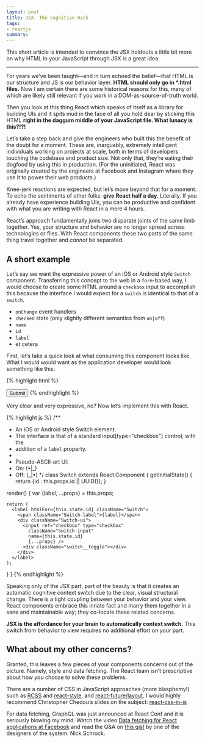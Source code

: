```yaml
---
layout: post
title: JSX. The Cognitive Hack
tags:
- reactjs
summary:
---
```


This short article is intended to convince the JSX holdouts a little bit more on
why HTML in your JavaScript through JSX is a great idea.

---

For years we’ve been taught—and in turn echoed the belief—that HTML is our
structure and JS is our behavior layer. **HTML should only go in \*.html
files.** Now I am certain there are some historical reasons for this, many of
which are likely still relevant if you work in a DOM-as-source-of-truth world.

Then you look at this thing React which speaks of itself as a library for
building UIs and it spits mud in the face of all you hold dear by sticking
this HTML **right in the daggum middle of your JavaScript file. What lunacy is
this?!?!**

Let’s take a step back and give the engineers who built this the benefit of the
doubt for a moment. These are, inarguably, extremely intelligent individuals
working on projects at scale, both in terms of developers touching the codebase
and product size. Not only that, they’re eating their dogfood by using this in
production. (For the uninitiated, React was originally created by the engineers
at Facebook and Instagram where they use it to power their web products.)

Knee-jerk reactions are expected, but let’s move beyond that for a moment.
To echo the sentiments of other folks: **give React half a day**. Literally. If you
already have experience building UIs, you can be productive and confident with
what you are writing with React in a mere 4 hours.

React’s approach fundamentally joins two disparate joints of the same limb
together. Yes, your structure and behavior are no longer spread across
technologies or files. With React components these two parts of the same thing
travel together and *cannot* be separated.

## A short example

Let’s say we want the expressive power of an iOS or Android style `Switch`
component.  Transferring this concept to the web in a `form`-based way, I would
choose to create some HTML around a `checkbox` input to accomplish this because
the interface I would expect for a `switch` is identical to that of a `switch`.

* `onChange` event handlers
* `checked` state (only slightly different semantics from `on|off`)
* `name`
* `id`
* `label`
* et cetera

First, let’s take a quick look at what consuming this component looks like. What
I would would want as the application developer would look something like this:

{% highlight html %}
<form action="/api/endpoint" method="POST">
  <Switch label="Send robots to hug Dustan?" checked={true} />
  <button>Submit</button>
</form>
{% endhighlight %}

Very clear and very expressive, no? Now let’s implement this with React.

{% highlight js %}
/**
 * An iOS or Android style Switch element.
 * The interface is that of a standard input[type="checkbox"] control, with the
 * addition of a `label` property.
 * 
 * Pseudo-ASCII-art UI:
 *   On:  (•|_)
 *   Off: (_|•)
 */
class Switch extends React.Component {
  getInitialState() {
    return {id : this.props.id || UUID()};
  }

  render() {
    var {label, ...props} = this.props;

    return (
      <label htmlFor={this.state.id} className="Switch">
        <span className="Switch-label">{label}</span>
        <div className="Switch-ui">
          <input ref="checkbox" type="checkbox"
            className="Switch-input"
            name={this.state.id}
            {...props} />
          <div className="switch__toggle"></div>
        </div>
      </label>
    );
  }
}
{% endhighlight %}

Speaking only of the JSX part, part of the beauty is that it creates an
automatic cognitive context switch due to the clear, visual structural change.
There is a tight coupling between your behavior and your view. React components
embrace this innate fact and marry them together in a sane and maintainable way;
they co-locate these related concerns.

**JSX is the affordance for your brain to automatically context switch.** This
switch from behavior to view requires no additional effort on your part.

## What about my other concerns?

Granted, this leaves a few pieces of your components concerns out of the
picture. Namely, style and data fetching. The React team isn’t prescriptive
about how *you* choose to solve these problems.

There are a number of CSS in JavaScript approaches (more blasphemy!) such as
[RCSS](https://github.com/chenglou/rcss) and
[react-style](https://github.com/js-next/react-style), and 
[react-future/layout](https://github.com/reactjs/react-future/blob/master/04%20-%20Layout/04%20-%20Inline%20Styles.md).
I would highly recommend Christopher Chedou’s slides on the subject:
[react-css-in-js](https://speakerdeck.com/vjeux/react-css-in-js)

For data fetching, GraphQL was just announced at React Conf and it is seriously
blowing my mind. Watch the video [Data fetching for React applications at
Facebook](https://www.youtube.com/watch?v=9sc8Pyc51uU) and read the Q&A on [this
gist](https://gist.github.com/wincent/598fa75e22bdfa44cf47) by one of
the designers of the system: Nick Schrock.


